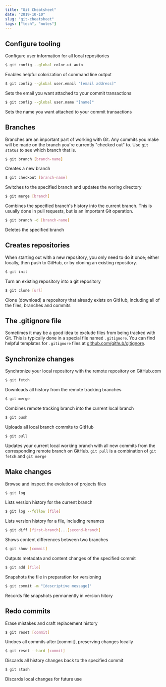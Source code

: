 ```yaml
---
title: "Git Cheatsheet"
date: "2019-10-10"
slug: "git-cheatsheet"
tags: ["tech", "notes"]
---
```


## Configure tooling
Configure user information for all local repositories
```bash
$ git config --global color.ui auto
```
Enables helpful colorization of command line output

```bash
$ git config --global user.email "[email address]"
```
Sets the email you want attached to your commit transactions

```bash
$ git config --global user.name "[name]"
```
Sets the name you want attached to your commit transactions

## Branches
Branches are an important part of working with Git. Any
commits you make will be made on the branch you're currently
"checked out" to. Use `git status` to see which branch that is.

```bash
$ git branch [branch-name]
```
Creates a new branch

```bash
$ git checkout [branch-name]
```
Switches to the specified branch and updates the woring directory

```bash
$ git merge [branch]
```
Combines the specified branch's history into the current branch. This is usually done in pull requests, but is an important Git operation.

```bash
$ git branch -d [branch-name]
```
Deletes the specified branch


## Creates repositories
When starting out with a new repository, you only need to do it
once; either locally, then push to GitHub, or by cloning an
existing repository.

```bash
$ git init
```
Turn an existing repository into a git repository

```bash
$ git clone [url]
```
Clone (download) a repository that already exists on GitHub, including all of the files, branches and commits


## The .gitignore file
Sometimes it may be a good idea to exclude files from being
tracked with Git. This is typically done in a special file named `.gitignore`. You can find helpful templates for `.gitignore` files at [github.com/github/gitignore](github.com/github/gitignore).


## Synchronize changes
Synchronize your local repository with the remote repository on GitHub.com

```bash
$ git fetch
```
Downloads all history from the remote tracking branches

```bash
$ git merge
```
Combines remote tracking branch into the current local branch

```bash
$ git push
```
Uploads all local branch commits to GitHub

```bash
$ git pull
```
Updates your current local working branch with all new commits from the corresponding remote branch on GitHub. `git pull` is a combination of `git fetch` and `git merge`


## Make changes
Browse and inspect the evolution of projects files

```bash
$ git log
```
Lists version history for the current branch

```bash
$ git log --follow [file]
```
Lists version history for a file, including renames

```bash
$ git diff [first-branch]...[second-branch]
```
Shows content differences between two branches

```bash
$ git show [commit]
```
Outputs metadata and content changes of the specified commit

```bash
$ git add [file]
```
Snapshots the file in preparation for versioning

```bash
$ git commit -m "[descriptive message]"
```
Records file snapshots permanently in version hitory

## Redo commits
Erase mistakes and craft replacement history

```bash
$ git reset [commit]
```
Undoes all commits after [commit], preserving changes locally

```bash
$ git reset --hard [commit]
```
Discards all history changes back to the specified commit

```bash
$ git stash
```
Discards local changes for future use

